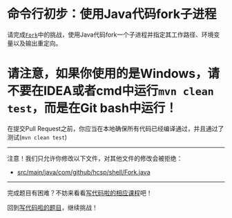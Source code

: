 # 命令行初步：使用Java代码fork子进程

请完成[`Fork`](https://github.com/hcsp/java-fork-process/blob/master/src/main/java/com/github/hcsp/shell/Fork.java)中的挑战，使用Java代码fork一个子进程并指定其工作路径、环境变量以及输出重定向。

# 请注意，如果你使用的是Windows，请不要在IDEA或者cmd中运行`mvn clean test`，而是在Git bash中运行！

在提交Pull Request之前，你应当在本地确保所有代码已经编译通过，并且通过了测试(`mvn clean test`)

-----
注意！我们只允许你修改以下文件，对其他文件的修改会被拒绝：
- [src/main/java/com/github/hcsp/shell/Fork.java](https://github.com/hcsp/java-fork-process/blob/master/src/main/java/com/github/hcsp/shell/Fork.java)
-----


完成题目有困难？不妨来看看[写代码啦的相应课程](https://xiedaimala.com/tasks/661cd7ab-7fea-47d0-8e11-555d6fca751d)吧！

回到[写代码啦的题目](https://xiedaimala.com/tasks/661cd7ab-7fea-47d0-8e11-555d6fca751d/quizzes/6c87ef57-7f06-4af2-9112-86dd27ff099d)，继续挑战！
